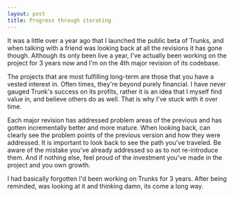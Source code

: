 ```yaml
--- 
layout: post
title: Progress through iterating
---
```


It was a little over a year ago that I launched the public beta of Trunks, and when talking with a friend was looking back at all the revisions it has gone though.  Although its only been live a year, I've actually been working on the project for 3 years now and I'm on the 4th major revision of its codebase.

The projects that are most fulfilling long-term are those that you have a vested interest in.  Often times, they're beyond purely financial.  I have never gauged Trunk's success on its profits, rather it is an idea that I myself find value in, and believe others do as well.  That is why I've stuck with it over time.

Each major revision has addressed problem areas of the previous and has gotten incrementally better and more mature.  When looking back, can clearly see the problem points of the previous version and how they were addressed.  It is important to look back to see the path you've traveled.  Be aware of the mistake you've already addressed so as to not re-introduce them.  And if nothing else, feel proud of the investment you've made in the project and you own growth.

I had basically forgotten I'd been working on Trunks for 3 years.  After being reminded, was looking at it and thinking damn, its come a long way.
